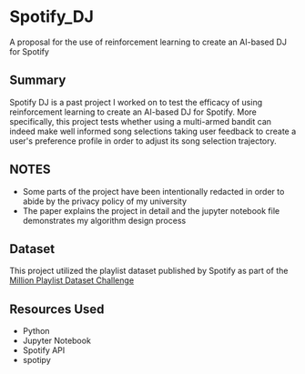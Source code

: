 # Spotify_DJ
A proposal for the use of reinforcement learning to create an AI-based DJ for Spotify
## Summary
Spotify DJ is a past project I worked on to test the efficacy of using reinforcement learning to create an AI-based DJ for Spotify. More specifically, this project tests whether using a multi-armed bandit can indeed make well informed song selections taking user feedback to create a user's preference profile in order to adjust its song selection trajectory. 

## NOTES
- Some parts of the project have been intentionally redacted in order to abide by the privacy policy of my university
- The paper explains the project in detail and the jupyter notebook file demonstrates my algorithm design process

## Dataset
This project utilized the playlist dataset published by Spotify as part of the [Million Playlist Dataset Challenge](https://www.aicrowd.com/challenges/spotify-million-playlist-dataset-challenge)

## Resources Used
- Python
- Jupyter Notebook
- Spotify API
- spotipy
